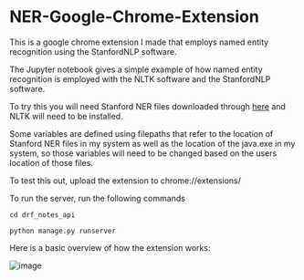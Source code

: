 # NER-Google-Chrome-Extension

This is a google chrome extension I made that employs named entity recognition using the StanfordNLP software.

The Jupyter notebook gives a simple example of how named entity recognition is employed with the NLTK software and the StanfordNLP software.

To try this you will need Stanford NER files downloaded through [here](https://nlp.stanford.edu/software/CRF-NER.html) and NLTK will need to be installed.

Some variables are defined using filepaths that refer to the location of Stanford NER files in my system as well as the location of the java.exe in my system, so those variables will need to be changed based on the users location of those files.

To test this out, upload the extension to chrome://extensions/

To run the server, run the following commands
```
cd drf_notes_api

python manage.py runserver
```

Here is a basic overview of how the extension works:

![image](https://user-images.githubusercontent.com/68880159/211222517-d072aa5f-ea84-438b-be92-56764f54fe4f.png)
